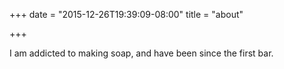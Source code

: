 +++
date = "2015-12-26T19:39:09-08:00"
title = "about"

+++

I am addicted to making soap, and have been since the first bar.